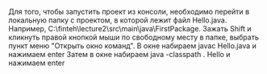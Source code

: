 Для того, чтобы запустить проект из консоли, необходимо перейти в локальную папку с проектом, в которой лежит файл Hello.java.
Например, C:\finteh\lecture2\src\main\java\FirstPackage.
Зажать Shift и кликнуть правой кнопкой мыши по свободному месту в папке, выбрать пункт меню "Открыть окно команд".
В окне набираем javac Hello.java и нажимаем enter
Затем в окне набираем java -classpath . Hello и нажимаем enter
